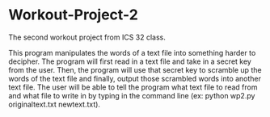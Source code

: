 # Workout-Project-2
The second workout project from ICS 32 class.

This program manipulates the words of a text file into something harder to decipher. The program will first read in a text file and take in a secret key from the user. Then, the program will use that secret key to scramble up the words of the text file and finally, output those scrambled words into another text file. The user will be able to tell the program what text file to read from and what file to write in by typing in the command line (ex: python wp2.py originaltext.txt newtext.txt).  